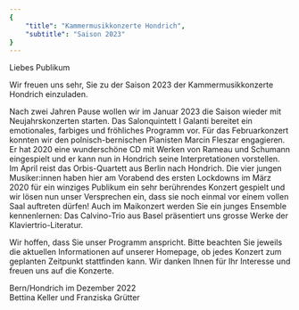 ```yaml
---
{
    "title": "Kammermusikkonzerte Hondrich",
    "subtitle": "Saison 2023"
}
---
```

Liebes Publikum

Wir freuen uns sehr, Sie zu der Saison 2023 der Kammermusikkonzerte Hondrich einzuladen.

Nach zwei Jahren Pause wollen wir im Januar 2023 die Saison wieder mit Neujahrskonzerten starten. Das Salonquintett I Galanti bereitet ein emotionales, farbiges und fröhliches Programm vor.
Für das Februarkonzert konnten wir den polnisch-bernischen Pianisten Marcin Fleszar engagieren. Er hat 2020 eine wunderschöne CD mit Werken von Rameau und Schumann eingespielt und er kann nun in Hondrich seine Interpretationen vorstellen.
Im April reist das Orbis-Quartett aus Berlin nach Hondrich. Die vier jungen Musiker:innen haben hier am Vorabend des ersten Lockdowns im März 2020 für ein winziges Publikum ein sehr berührendes Konzert gespielt und wir lösen nun unser Versprechen ein, dass sie noch einmal vor einem vollen Saal auftreten dürfen!
Auch im Maikonzert werden Sie ein junges Ensemble kennenlernen: Das Calvino-Trio aus Basel präsentiert uns grosse Werke der Klaviertrio-Literatur.

Wir hoffen, dass Sie unser Programm anspricht. Bitte beachten Sie jeweils die aktuellen Informationen auf unserer Homepage, ob jedes Konzert zum geplanten Zeitpunkt stattfinden kann.
Wir danken Ihnen für Ihr Interesse und freuen uns auf die Konzerte.

Bern/Hondrich im Dezember 2022  
Bettina Keller und Franziska Grütter
